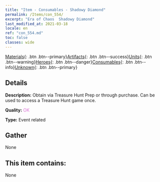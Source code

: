 ```yaml
---
title: "Item - Consumables - Shadowy Diamond"
permalink: /Items/con_554/
excerpt: "Era of Chaos  Shadowy Diamond"
last_modified_at: 2021-03-18
locale: en
ref: "con_554.md"
toc: false
classes: wide
---
```

 [Materials](/Items/){: .btn .btn--primary}[Artifacts](/Items/Artifacts/){: .btn .btn--success}[Units](/Items/Units/){: .btn .btn--warning}[Heroes](/Items/Heroes/){: .btn .btn--danger}[Consumables](/Items/Consumables/){: .btn .btn--info}[Unknown](/Items/Unknown/){: .btn .btn--primary}

## Details
 **Description:** Obtain via Treasure Hunt Prep or through purchase. Can be used to access a Treasure Hunt game once.

 **Quality:** <span style="color: #DA70D6">OK</span>

 **Type:** Event related

## Gather

  None

## This item contains:

  None

